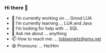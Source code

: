 ### Hi there 👋


- 🔭 I’m currently working on ... Gmod LUA
- 🌱 I’m currently learning ... LUA and Java
- 🤔 I’m looking for help with ... SQL
- 💬 Ask me about ... anything
- 📫 How to reach me: ... tobiasnietz@gmx.net
- 😄 Pronouns: ... He/Him

